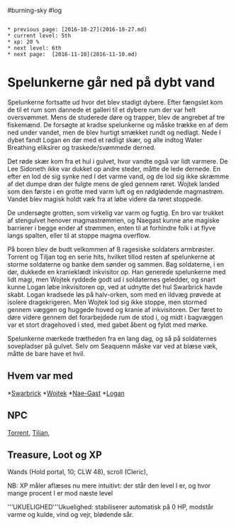 #burning-sky #log

```ad-info

* previous page: [2016-10-27](2016-10-27.md)
* current level: 5th
* xp: 20 %
* next level: 6th
* next page:  [2016-11-10](2016-11-10.md) 
```

# Spelunkerne går ned på dybt vand  
Spelunkerne fortsatte ud hvor det blev stadigt dybere. Efter fængslet kom de til et rum som dannede et galleri til et dybere rum der var helt oversvømmet. Mens de studerede døre og trapper, blev de angrebet af tre fiskemænd. De forsøgte at kradse spelunkerne og måske trække en af dem ned under vandet, men de blev hurtigt smækket rundt og nedlagt. Nede I dybet fandt Logan en dør med et rødligt skær, og alle indtog Water Breathing eliksirer og traskede/svømmede derned. 
Det røde skær kom fra et hul i gulvet, hvor vandte også var lidt varmere. De Lee Sidoneth ikke var dukket op andre steder, måtte de lede dernede. En efter en lod de sig synke ned I det varme vand, og de lod sig ikke skræmme af det dumpe drøn der fulgte mens de gled gennem røret. Wojtek landed som den første i en grotte med varm luft og en rødglødende magmastrøm. Vandet blev magisk holdt væk fra at løbe videre da røret stoppede. 
De undersøgte grotten, som virkelig var varm og fugtig. En bro var trukket af stengulvet henover magmastrømmen, og Naegast kunne ane magiske barrierer i begge ender af strømmen, enten til at forhindre folk i at flyve langs spalten, eller til at stoppe magma overflow.
På boren blev de budt velkommen af 8 ragesiske soldaters armbrøster. Torrent og Tiljan tog en serie hits, hvilket tillod resten af spelunkerne at storme soldaterne og banke dem sønder og sammen. Bag soldaterne, i en dør, dukkede en kranieklædt inkvisitor op. Han generede spelunkerne med lidt magi, men Wojtek ryddede godt ud i soldaternes geledder, og snart kunne Logan løbe inkvisitoren op, ved at udnytte det hul Swarbrick havde skabt. Logan kradsede løs på halv-orken, som med en ildvæg prøvede at isolere dragekrigeren. Men Wojtek lod sig ikke stoppe, men stormed gennem væggen og huggede hoved og kranie af inkvisitoren. Der føret to døre videre gennem det forarbejdede rum de stod i, og midt i bagvæggen var et stort dragehoved i sted, med gabet åbent og fyldt med mørke.
Spelunkerne mærkede trætheden fra en lang dag, og så på soldaternes sovepladser på gulvet. Selv om Seaquenn måske var ved at blæse væk, måtte de bare have et hvil. 
## Hvem var med 
*[Swarbrick](Swarbrick%20Everwood.md)
*[Wojtek](Wojtek.md)
*[Nae-Gast](Nae-Gast%20Oldknist.md)
*[Logan](Logan.md)
## NPC 
[Torrent](Torrent.md), [Tiljan](Tiljan.md),
## Treasure, Loot og XP 
Wands (Hold portal, 10; CLW 48), scroll (Cleric), 
NB: XP måler aflæses nu mere intuitivt: der står den level I er, og hvor mange procent I er mod næste level
'''UKUELIGHED'''Ukuelighed: stabiliserer automatisk på 0 HP, modstår varme og kulde, vind og vejr, blødende sår.
